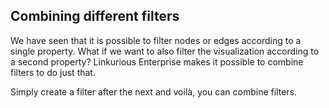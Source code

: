 ## Combining different filters

We have seen that it is possible to filter nodes or edges according to a single property. What if we want to also filter the visualization according to a second property? Linkurious Enterprise makes it possible to combine filters to do just that.

Simply create a filter after the next and voilà, you can combine filters.
